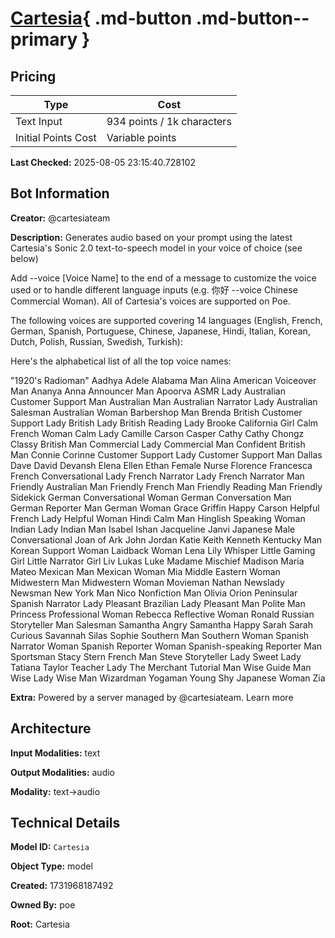 # [Cartesia](https://poe.com/Cartesia){ .md-button .md-button--primary }

## Pricing

| Type | Cost |
|------|------|
| Text Input | 934 points / 1k characters |
| Initial Points Cost | Variable points |

**Last Checked:** 2025-08-05 23:15:40.728102


## Bot Information

**Creator:** @cartesiateam

**Description:** Generates audio based on your prompt using the latest Cartesia's Sonic 2.0 text-to-speech model in your voice of choice (see below)

Add --voice [Voice Name] to the end of a message to customize the voice used or to handle different language inputs (e.g. 你好 --voice Chinese Commercial Woman). All of Cartesia's voices are supported on Poe. 

The following voices are supported covering 14 languages (English, French, German, Spanish, Portuguese, Chinese, Japanese, Hindi, Italian, Korean, Dutch, Polish, Russian, Swedish, Turkish):


Here's the alphabetical list of all the top voice names:

"1920's Radioman"
Aadhya
Adele
Alabama Man
Alina
American Voiceover Man
Ananya
Anna
Announcer Man
Apoorva
ASMR Lady
Australian Customer Support Man
Australian Man
Australian Narrator Lady
Australian Salesman
Australian Woman
Barbershop Man
Brenda
British Customer Support Lady
British Lady
British Reading Lady
Brooke
California Girl
Calm French Woman
Calm Lady
Camille
Carson
Casper
Cathy
Cathy
Chongz
Classy British Man
Commercial Lady
Commercial Man
Confident British Man
Connie
Corinne
Customer Support Lady
Customer Support Man
Dallas
Dave
David
Devansh
Elena
Ellen
Ethan
Female Nurse
Florence
Francesca
French Conversational Lady
French Narrator Lady
French Narrator Man
Friendly Australian Man
Friendly French Man
Friendly Reading Man
Friendly Sidekick
German Conversational Woman
German Conversation Man
German Reporter Man
German Woman
Grace
Griffin
Happy Carson
Helpful French Lady
Helpful Woman
Hindi Calm Man
Hinglish Speaking Woman
Indian Lady
Indian Man
Isabel
Ishan
Jacqueline
Janvi
Japanese Male Conversational
Joan of Ark
John
Jordan
Katie
Keith
Kenneth
Kentucky Man
Korean Support Woman
Laidback Woman
Lena
Lily Whisper
Little Gaming Girl
Little Narrator Girl
Liv
Lukas
Luke
Madame Mischief
Madison
Maria
Mateo
Mexican Man
Mexican Woman
Mia
Middle Eastern Woman
Midwestern Man
Midwestern Woman
Movieman
Nathan
Newslady
Newsman
New York Man
Nico
Nonfiction Man
Olivia
Orion
Peninsular Spanish Narrator Lady
Pleasant Brazilian Lady
Pleasant Man
Polite Man
Princess
Professional Woman
Rebecca
Reflective Woman
Ronald
Russian Storyteller Man
Salesman
Samantha Angry
Samantha Happy
Sarah
Sarah Curious
Savannah
Silas
Sophie
Southern Man
Southern Woman
Spanish Narrator Woman
Spanish Reporter Woman
Spanish-speaking Reporter Man
Sportsman
Stacy
Stern French Man
Steve
Storyteller Lady
Sweet Lady
Tatiana
Taylor
Teacher Lady
The Merchant
Tutorial Man
Wise Guide Man
Wise Lady
Wise Man
Wizardman
Yogaman
Young Shy Japanese Woman
Zia

**Extra:** Powered by a server managed by @cartesiateam. Learn more


## Architecture

**Input Modalities:** text

**Output Modalities:** audio

**Modality:** text->audio


## Technical Details

**Model ID:** `Cartesia`

**Object Type:** model

**Created:** 1731968187492

**Owned By:** poe

**Root:** Cartesia
